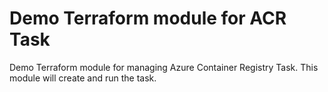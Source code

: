# Demo Terraform module for ACR Task
Demo Terraform module for managing Azure Container Registry Task. This module will create and run the task.